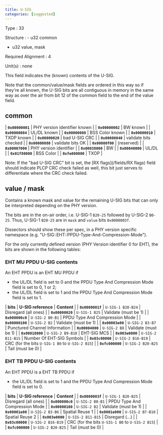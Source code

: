 ```yaml
---
title: U-SIG
categories: [suggested]
---
```

Type
: 33

Structure
: - u32 common
  - u32 value, mask

Required Alignment
: 4

Unit(s)
: none

This field indicates the (known) contents of the U-SIG.

Note that the common/value/mask fields are ordered in this way
so if they're all known, the U-SIG bits are all contiguous in
memory in the same way as over the air from bit 12 of the common
field to the end of the value field.

## common

| **`0x00000001`** | PHY version identifier known |
| **`0x00000002`** | BW known |
| **`0x00000004`** | UL/DL known |
| **`0x00000008`** | BSS Color known |
| **`0x00000010`** | TXOP known |
| **`0x00000020`** | bad U-SIG CRC |
| **`0x00000040`** | validate bits checked |
| **`0x00000080`** | validate bits OK |
| **`0x00000f00`** | (reserved) |
| **`0x00007000`** | PHY version identifier |
| **`0x00038000`** | BW |
| **`0x00040000`** | UL/DL |
| **`0x01f80000`** | BSS Color |
| **`0xfe000000`** | TXOP |

Note: If the "bad U-SIG CRC" bit is set, the [RX flags](/fields/RX flags)
field should indicate PLCP CRC check failed as well, this bit just serves
to differentiate where the CRC check failed.

## value / mask

Contains a known mask and value for the remaining U-SIG bits
that can only be interpreted depending on the PHY version.

The bits are in the on-air order, i.e. U-SIG-1 `B20-25` followed
by U-SIG-2 `B0-25`. Thus, U-SIG-1 `B20-25` are in `mask` and
`value` bits `0x0000003f`.

Dissectors should show these per spec, in a PHY version specific
namespace (e.g. "U-SIG::EHT::PPDU-Type-And-Compression-Mode").

For the only currently defined version (PHY Version identifier 0
for EHT), the bits are shown in the following tables:

### EHT MU PPDU U-SIG contents

An EHT PPDU is an EHT MU PPDU if
* the UL/DL field is set to 0 and the PPDU Type And Compression Mode field is set to 0, 1 or 2;
* the UL/DL field is set to 1 and the PPDU Type And Compression Mode field is set to 1.

| **bits**         | **U-SIG reference** | **Content** |
| **`0x0000001f`** | `U-SIG-1 B20-B24`   | Disregard (all ones) |
| **`0x00000020`** | `U-SIG-1 B25`       | Validate (must be 1) |
| **`0x000000c0`** | `U-SIG-2 B0-B1`     | PPDU Type And Compression Mode |
| **`0x00000100`** | `U-SIG-2 B2`        | Validate (must be 1) |
| **`0x00003e00`** | `U-SIG-2 B3-B7`     | Punctured Channel Information |
| **`0x00004000`** | `U-SIG-2 B8`        | Validate (must be 1) |
| **`0x00018000`** | `U-SIG-2 B9-B10`    | EHT-SIG MCS |
| **`0x003e0000`** | `U-SIG-2 B11-B15`   | Number Of EHT-SIG Symbols |
| **`0x03c00000`** | `U-SIG-2 B16-B19`   | CRC (for the bits `U-SIG-1 B0` to `U-SIG-2 B15`) |
| **`0xfc000000`** | `U-SIG-2 B20-B25`   | Tail (must be 0) |

### EHT TB PPDU U-SIG contents

An EHT PPDU is a EHT TB PPDU if
* the UL/DL field is set to 1 and the PPDU Type And Compression Mode field is set to 0.

| **bits**         | **U-SIG reference** | **Content** |
| **`0x0000003f`** | `U-SIG-1 B20-B25`   | Disregard (all ones) |
| **`0x000000c0`** | `U-SIG-2 B0-B1`     | PPDU Type And Compression Mode |
| **`0x00000100`** | `U-SIG-2 B2`        | Validate (must be 1) |
| **`0x00001e00`** | `U-SIG-2 B3-B6`     | Spatial Reuse 1 |
| **`0x0001e000`** | `U-SIG-2 B7-B10`    | Spatial Reuse 2 |
| **`0x003e0000`** | `U-SIG-2 B11-B15`   | Disregard (...) |
| **`0x03c00000`** | `U-SIG-2 B16-B19`   | CRC (for the bits `U-SIG-1 B0` to `U-SIG-2 B15`) |
| **`0xfc000000`** | `U-SIG-2 B20-B25`   | Tail (must be 0) |
